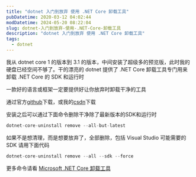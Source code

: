 ```yaml
---
title: "dotnet 入门到放弃 使用 .NET Core 卸载工具"
pubDatetime: 2020-03-12 04:02:44
modDatetime: 2024-05-20 08:22:04
slug: dotnet-入门到放弃-使用-.NET-Core-卸载工具
description: "dotnet 入门到放弃 使用 .NET Core 卸载工具"
tags:
  - dotnet
---
```





我从 dotnet core 1 的版本到 3.1 的版本，中间安装了超级多的预览版，此时我的硬盘已经空间不够了。干的漂亮的 dotnet 提供了 .NET Core 卸载工具专门用来卸载 .NET Core 的 SDK 和运行时

<!--more-->


<!-- CreateTime:2020/3/12 12:02:44 -->



一款好的语言或框架一定要提供好让你放弃时卸载干净的工具

通过官方[github](https://github.com/dotnet/cli-lab/releases/download/1.0.115603/dotnet-core-uninstall-1.0.115603.msi)下载，或我的[csdn](https://download.csdn.net/download/lindexi_gd/12243595)下载

安装之后可以通过下面命令删除干净除了最新版本的SDK和运行时

```csharp
dotnet-core-uninstall remove --all-but-latest
```

如果不是想清理，而是想要放弃了，全部删除，包括 Visual Studio 可能需要的 SDK 请用下面代码

```csharp
dotnet-core-uninstall remove --all --sdk --force
```

更多命令请看 [Microsoft .NET Core 卸载工具](https://docs.microsoft.com/zh-cn/dotnet/core/additional-tools/uninstall-tool?tabs=windows )

